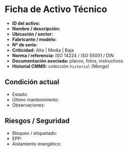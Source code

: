# Ficha de Activo Técnico

- **ID del activo:** 
- **Nombre / descripción:** 
- **Ubicación / sector:** 
- **Fabricante / modelo:** 
- **Nº de serie:** 
- **Criticidad:** Alta | Media | Baja
- **Norma / referencia:** ISO 14224 / ISO 55001 / DIN
- **Documentación asociada:** planos, fotos, instructivos
- **Historial CMMS:** colección `historial` (Mongo)

## Condición actual
- Estado:
- Último mantenimiento:
- Observaciones:

## Riesgos / Seguridad
- Bloqueo / etiquetado:
- EPP:
- Aislamiento energético:
